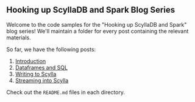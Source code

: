 ## Hooking up ScyllaDB and Spark Blog Series

Welcome to the code samples for the "Hooking up ScyllaDB and Spark" blog series! We'll maintain a folder for every post containing the relevant materials.

So far, we have the following posts:
1. [Introduction](https://github.com/scylladb/scylla-code-samples/tree/master/scylla-and-spark/introduction)
1. [Dataframes and SQL](https://github.com/scylladb/scylla-code-samples/tree/master/scylla-and-spark/dataframes)
1. [Writing to Scylla](https://github.com/scylladb/scylla-code-samples/tree/master/scylla-and-spark/writing-to-scylla)
1. [Streaming into Scylla](https://github.com/scylladb/scylla-code-samples/tree/master/scylla-and-spark/streaming-into-scylla)

Check out the `README.md` files in each directory.
